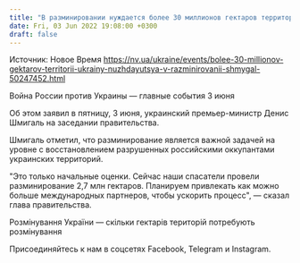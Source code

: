 ```yaml
---
title: "В разминировании нуждается более 30 миллионов гектаров территории Украины — Шмыгаль"
date: Fri, 03 Jun 2022 19:08:00 +0300
draft: false
---
```

Источник: Новое Время https://nv.ua/ukraine/events/bolee-30-millionov-gektarov-territorii-ukrainy-nuzhdayutsya-v-razminirovanii-shmygal-50247452.html


Война России против Украины — главные события 3 июня

Об этом заявил в пятницу, 3 июня, украинский премьер-министр Денис Шмигаль на заседании правительства.

Шмигаль отметил, что разминирование является важной задачей на уровне с восстановлением разрушенных российскими оккупантами украинских территорий.

"Это только начальные оценки. Сейчас наши спасатели провели разминирование 2,7 млн гектаров. Планируем привлекать как можно больше международных партнеров, чтобы ускорить процесс", — сказал глава правительства.

Розмінування України — скільки гектарів територій потребують розмінування

Присоединяйтесь к нам в соцсетях Facebook, Telegram и Instagram.
